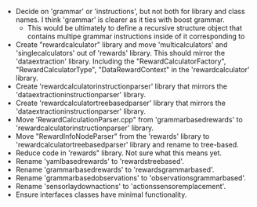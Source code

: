 - Decide on 'grammar' or 'instructions', but not both for library and class names. I think 'grammar' is clearer as it ties with boost grammar. 
	- This would be ultimately to define a recursive structure object that contains multipe grammar instructions inside of it corresponding to 
- Create "rewardcalculator" library and move 'multicalculators' and 'singlecalculators' out of 'rewards' library.  This should mirror the 'dataextraction' library. Including the "RewardCalculatorFactory", "RewardCalculatorType", "DataRewardContext" in the 'rewardcalculator' library.
- Create 'rewardcalculatorinstructionparser' library that mirrors the 'dataextractioninstructionparser' library. 
- Create 'rewardcalculatortreebasedparser' library that mirrors the 'dataextractioninstructionparser' library.
- Move 'RewardCalculationParser.cpp" from 'grammarbasedrewards' to 'rewardcalculatorinstructionparser' library. 
- Move "RewardInfoNodeParser" from the 'rewards' library to 'rewardcalculatortreebasedparser' library and rename to tree-based.
- Reduce code in 'rewards" library. Not sure what this means yet.
- Rename 'yamlbasedrewards' to 'rewardstreebased'.
- Rename 'grammarbasedrewards' to 'rewardsgrammarbased'. 
- Rename 'grammarbasedobservations' to 'observationsgrammarbased'. 
- Rename 'sensorlaydownactions' to 'actionssensoremplacement'. 
- Ensure interfaces classes have minimal functionality. 

